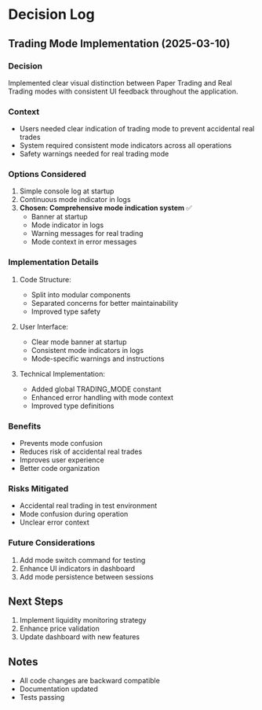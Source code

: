 # Decision Log

## Trading Mode Implementation (2025-03-10)

### Decision
Implemented clear visual distinction between Paper Trading and Real Trading modes with consistent UI feedback throughout the application.

### Context
- Users needed clear indication of trading mode to prevent accidental real trades
- System required consistent mode indicators across all operations
- Safety warnings needed for real trading mode

### Options Considered
1. Simple console log at startup
2. Continuous mode indicator in logs
3. **Chosen: Comprehensive mode indication system** ✅
   - Banner at startup
   - Mode indicator in logs
   - Warning messages for real trading
   - Mode context in error messages

### Implementation Details
1. Code Structure:
   - Split into modular components
   - Separated concerns for better maintainability
   - Improved type safety

2. User Interface:
   - Clear mode banner at startup
   - Consistent mode indicators in logs
   - Mode-specific warnings and instructions

3. Technical Implementation:
   - Added global TRADING_MODE constant
   - Enhanced error handling with mode context
   - Improved type definitions

### Benefits
- Prevents mode confusion
- Reduces risk of accidental real trades
- Improves user experience
- Better code organization

### Risks Mitigated
- Accidental real trading in test environment
- Mode confusion during operation
- Unclear error context

### Future Considerations
1. Add mode switch command for testing
2. Enhance UI indicators in dashboard
3. Add mode persistence between sessions

## Next Steps
1. Implement liquidity monitoring strategy
2. Enhance price validation
3. Update dashboard with new features

## Notes
- All code changes are backward compatible
- Documentation updated
- Tests passing